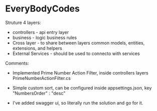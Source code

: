 # EveryBodyCodes

Struture 4 layers:
  - controllers - api entry layer
  - business - logic business rules  
  - Cross layer - to share between layers common models, entities, extensions, and helpers
  - External Services - should be used to connecto with services

Comments:  
 - Implemented Prime Number Action Filter, inside controllers layers PrimeNumberActionFilter.cs
 - Simple custom sort, can be configured inside appsettings.json, key "NumbersOrder" :  "desc"
 
 - I've added swagger ui, so literally run the solution and go for it.
 
 
